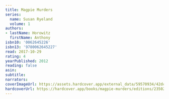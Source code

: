 ```yaml
---
title: Magpie Murders
series:
  name: Susan Ryeland
  volume: 1
authors:
- lastName: Horowitz
  firstName: Anthony
isbn10: '0062645226'
isbn13: '9780062645227'
read: 2017-10-29
rating: 4
yearPublished: 2012
reading: false
asin:
subtitle:
narrators:
coverImageUrl: https://assets.hardcover.app/external_data/59570934/42dcbb77b4b29b066ca77fdf9130adbf235436bc.jpeg
hardcoverUrl: https://hardcover.app/books/magpie-murders/editions/23502840
---
```

